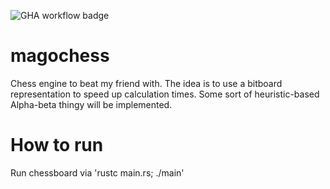 ![GHA workflow badge](https://github.com/MiikaMatias/magochess/workflows/CI/badge.svg)

# magochess
Chess engine to beat my friend with. The idea is to use a bitboard representation to speed up calculation times. Some sort of heuristic-based Alpha-beta thingy will be implemented.

# How to run
Run chessboard via 'rustc main.rs; ./main'
